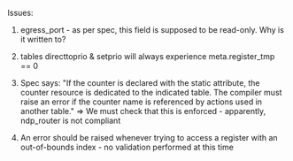 Issues:
1. egress_port - as per spec, this field is supposed to be
read-only. Why is it written to?

2. tables directtoprio & setprio will always experience meta.register_tmp == 0

3.  Spec says: "If the counter is declared with the static attribute, the counter resource is dedicated to
the indicated table. The compiler must raise an error if the counter name is referenced
by actions used in another table." => We must check that this is enforced - apparently,
ndp_router is not compliant

4. An error should be raised whenever trying to access a register with an out-of-bounds
index - no validation performed at this time